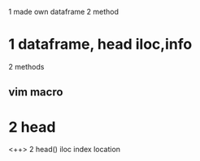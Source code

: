 1 made own dataframe 2 method 
# 1 dataframe, head iloc,info
2 methods
## vim macro
# 2 head
<++>
2 head() iloc index location
